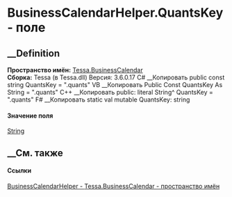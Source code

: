 # BusinessCalendarHelper.QuantsKey - поле
##  __Definition
 **Пространство имён:** [Tessa.BusinessCalendar](N_Tessa_BusinessCalendar.htm)  
 **Сборка:** Tessa (в Tessa.dll) Версия: 3.6.0.17
C# __Копировать
     public const string QuantsKey = ".quants"
VB __Копировать
     Public Const QuantsKey As String = ".quants"
C++ __Копировать
     public:
    literal String^ QuantsKey = ".quants"
F# __Копировать
     static val mutable QuantsKey: string
#### Значение поля
[String](https://learn.microsoft.com/dotnet/api/system.string)
##  __См. также
#### Ссылки
[BusinessCalendarHelper -
](T_Tessa_BusinessCalendar_BusinessCalendarHelper.htm)
[Tessa.BusinessCalendar - пространство имён](N_Tessa_BusinessCalendar.htm)
